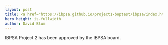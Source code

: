 ```yaml
---
layout: post
title: <a href="https://ibpsa.github.io/project1-boptest/ibpsa/index.html">IBPSA Project 2</a> approved by IBPSA board
hero_height: is-fullwidth
author: David Blum
---
```


IBPSA Project 2 has been approved by the IBPSA board.
